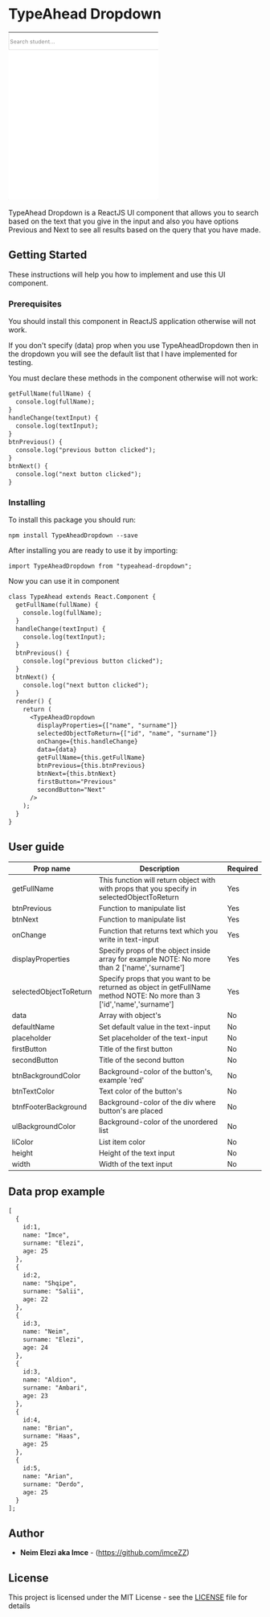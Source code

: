 # TypeAhead Dropdown

![](typeAheadDropdownGIF.gif)

TypeAhead Dropdown is a ReactJS UI component that allows you to search based on the text that you give in the input and also you have options Previous and Next to see all results based on the query that you have made.

## Getting Started

These instructions will help you how to implement and use this UI component.

### Prerequisites

You should install this component in ReactJS application otherwise will not work.

If you don't specify (data) prop when you use TypeAheadDropdown then in the dropdown you will see the default list that I have implemented for testing.

You must declare these methods in the component otherwise will not work:

```
getFullName(fullName) {
  console.log(fullName);
}
handleChange(textInput) {
  console.log(textInput);
}
btnPrevious() {
  console.log("previous button clicked");
}
btnNext() {
  console.log("next button clicked");
}
```

### Installing

To install this package you should run:

```
npm install TypeAheadDropdown --save
```

After installing you are ready to use it by importing:

```
import TypeAheadDropdown from "typeahead-dropdown";
```

Now you can use it in component

```
class TypeAhead extends React.Component {
  getFullName(fullName) {
    console.log(fullName);
  }
  handleChange(textInput) {
    console.log(textInput);
  }
  btnPrevious() {
    console.log("previous button clicked");
  }
  btnNext() {
    console.log("next button clicked");
  }
  render() {
    return (
      <TypeAheadDropdown
        displayProperties={["name", "surname"]}
        selectedObjectToReturn={["id", "name", "surname"]}
        onChange={this.handleChange}
        data={data}
        getFullName={this.getFullName}
        btnPrevious={this.btnPrevious}
        btnNext={this.btnNext}
        firstButton="Previous"
        secondButton="Next"
      />
    );
  }
}
```

## User guide

| Prop name              | Description                                                                                                             | Required |
| ---------------------- | ----------------------------------------------------------------------------------------------------------------------- | -------- |
| getFullName            | This function will return object with with props that you specify in selectedObjectToReturn                             | Yes      |
| btnPrevious            | Function to manipulate list                                                                                             | Yes      |
| btnNext                | Function to manipulate list                                                                                             | Yes      |
| onChange               | Function that returns text which you write in text-input                                                                | Yes      |
| displayProperties      | Specify props of the object inside array for example NOTE: No more than 2 ['name','surname']                            | Yes      |
| selectedObjectToReturn | Specify props that you want to be returned as object in getFullName method NOTE: No more than 3 ['id','name','surname'] | Yes      |
| data                   | Array with object's                                                                                                     | No       |
| defaultName            | Set default value in the text-input                                                                                     | No       |
| placeholder            | Set placeholder of the text-input                                                                                       | No       |
| firstButton            | Title of the first button                                                                                               | No       |
| secondButton           | Title of the second button                                                                                              | No       |
| btnBackgroundColor     | Background-color of the button's, example 'red'                                                                         | No       |
| btnTextColor           | Text color of the button's                                                                                              | No       |
| btnfFooterBackground   | Background-color of the div where button's are placed                                                                   | No       |
| ulBackgroundColor      | Background-color of the unordered list                                                                                  | No       |
| liColor                | List item color                                                                                                         | No       |
| height                 | Height of the text input                                                                                                | No       |
| width                  | Width of the text input                                                                                                 | No       |

## Data prop example

```
[
  {
    id:1,
    name: "Imce",
    surname: "Elezi",
    age: 25
  },
  {
    id:2,
    name: "Shqipe",
    surname: "Salii",
    age: 22
  },
  {
    id:3,
    name: "Neim",
    surname: "Elezi",
    age: 24
  },
  {
    id:3,
    name: "Aldion",
    surname: "Ambari",
    age: 23
  },
  {
    id:4,
    name: "Brian",
    surname: "Haas",
    age: 25
  },
  {
    id:5,
    name: "Arian",
    surname: "Derdo",
    age: 25
  }
];
```

## Author

- **Neim Elezi aka Imce** - (https://github.com/imceZZ)

## License

This project is licensed under the MIT License - see the [LICENSE](LICENSE) file for details

